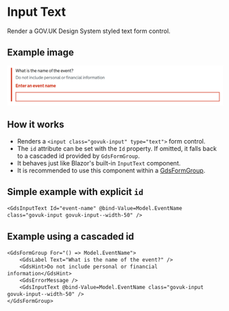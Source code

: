 # Input Text

Render a GOV.UK Design System styled text form control.

## Example image

![Input text example](InputText.png)

## How it works

- Renders a ```<input class="govuk-input" type="text">``` form control.
- The `id` attribute can be set with the `Id` property. If omitted, it falls back to a cascaded id provided by `GdsFormGroup`.
- It behaves just like Blazor's built-in `InputText` component.
- It is recommended to use this component within a [GdsFormGroup](FormGroup.md).

## Simple example with explicit `id`

```
<GdsInputText Id="event-name" @bind-Value=Model.EventName class="govuk-input govuk-input--width-50" />
```

## Example using a cascaded id

```
<GdsFormGroup For="() => Model.EventName">
    <GdsLabel Text="What is the name of the event?" />
    <GdsHint>Do not include personal or financial information</GdsHint>
    <GdsErrorMessage />
    <GdsInputText @bind-Value=Model.EventName class="govuk-input govuk-input--width-50" />
</GdsFormGroup>
```